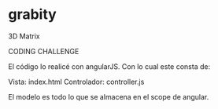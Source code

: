 # grabity
3D Matrix

CODING CHALLENGE

El código lo realicé con angularJS. Con lo cual este consta de:

Vista: index.html
Controlador: controller.js

El modelo es todo lo que se almacena en el scope de angular.
